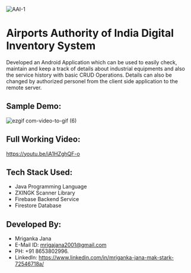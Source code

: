 ![AAI-1](https://user-images.githubusercontent.com/54114888/116945692-f1b1d480-ac95-11eb-894e-dbd598514dbc.jpg)

# Airports Authority of India Digital Inventory System
Developed an Android Application which can be used to easily check, maintain and keep a track of details about industrial equipments and also the service history with basic CRUD Operations. Details can also be changed by authorized personel from the client side application to the remote server.

## Sample Demo:
![ezgif com-video-to-gif (6)](https://user-images.githubusercontent.com/54114888/87482761-b8996c80-c64f-11ea-81db-8b4ae92fb1a8.gif)

## Full Working Video:
https://youtu.be/iA1HZghQF-o

## Tech Stack Used:
- Java Programming Language
- ZXINGK Scanner Library
- Firebase Backend Service
- Firestore Database

## Developed By:
- Mriganka Jana
- E-Mail ID: mrigajana2001@gmail.com
- PH: +91 8653802996.
- LinkedIn: https://www.linkedin.com/in/mriganka-jana-mak-stark-72546718a/
